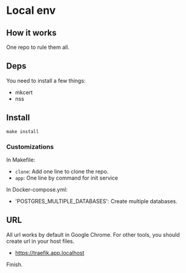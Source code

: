 # Local env

## How it works
One repo to rule them all.

## Deps
You need to install a few things:
- mkcert 
- nss

## Install
``make install``

### Customizations
In Makefile:
- ``clone``: Add one line to clone the repo.
- ``app``: One line by command for init service

In Docker-compose.yml:
- 'POSTGRES_MULTIPLE_DATABASES': Create multiple databases.

## URL
All url works by default in Google Chrome. For other tools, you should create url in your host files.
- https://traefik.app.localhost

Finish.
